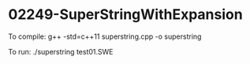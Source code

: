 # 02249-SuperStringWithExpansion

To compile: g++ -std=c++11 superstring.cpp -o superstring

To run: ./superstring test01.SWE
